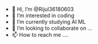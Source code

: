 - 👋 Hi, I’m @Rijul36180603
- 👀 I’m interested in coding 
- 🌱 I’m currently studying AI ML
- 💞️ I’m looking to collaborate on ...
- 📫 How to reach me .... 

<!---
Rijul36180603/Rijul36180603 is a ✨ special ✨ repository because its `README.md` (this file) appears on your GitHub profile.
You can click the Preview link to take a look at your changes.
--->
